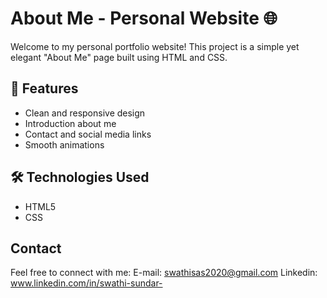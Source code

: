 # About Me - Personal Website 🌐  

Welcome to my personal portfolio website! This project is a simple yet elegant "About Me" page built using HTML and CSS.  

## 🚀 Features  
- Clean and responsive design  
- Introduction about me  
- Contact and social media links  
- Smooth animations 

## 🛠 Technologies Used  
- HTML5  
- CSS

## Contact
Feel free to connect with me:
E-mail: swathisas2020@gmail.com
Linkedin: www.linkedin.com/in/swathi-sundar-

